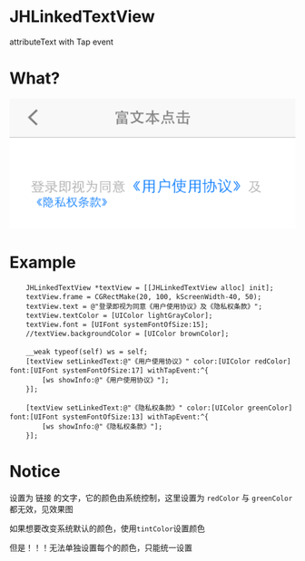 # JHLinkedTextView
attributeText with Tap event

# What?
![image](https://github.com/xjh093/JHLinkedTextView/blob/master/image.png)

# Example
```
    JHLinkedTextView *textView = [[JHLinkedTextView alloc] init];
    textView.frame = CGRectMake(20, 100, kScreenWidth-40, 50);
    textView.text = @"登录即视为同意《用户使用协议》及《隐私权条款》";
    textView.textColor = [UIColor lightGrayColor];
    textView.font = [UIFont systemFontOfSize:15];
    //textView.backgroundColor = [UIColor brownColor];
    
    __weak typeof(self) ws = self;
    [textView setLinkedText:@"《用户使用协议》" color:[UIColor redColor] font:[UIFont systemFontOfSize:17] withTapEvent:^{
        [ws showInfo:@"《用户使用协议》"];
    }];
    
    [textView setLinkedText:@"《隐私权条款》" color:[UIColor greenColor] font:[UIFont systemFontOfSize:13] withTapEvent:^{
        [ws showInfo:@"《隐私权条款》"];
    }];
```

# Notice

设置为 链接 的文字，它的颜色由系统控制，这里设置为 `redColor` 与 `greenColor` 都无效，见效果图

如果想要改变系统默认的颜色，使用`tintColor`设置颜色

但是！！！无法单独设置每个的颜色，只能统一设置

